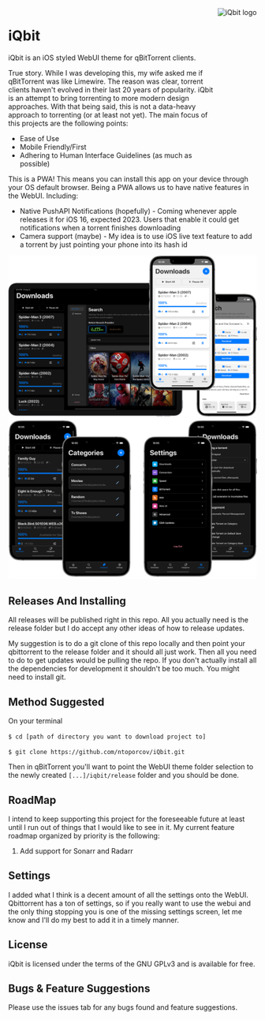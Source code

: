 <img src="https://github.com/ntoporcov/iQbit/raw/master/src/images/logo_round.png" alt="iQbit logo" title="iQbit Logo" align="right" height="300" />

# iQbit

iQbit is an iOS styled WebUI theme for qBitTorrent clients.

True story. While I was developing this, my wife asked me if qBitTorrent was like Limewire. The reason was clear,
torrent clients haven't evolved in their last 20 years of popularity. iQbit is an attempt to bring torrenting to more
modern design approaches. With that being said, this is not a data-heavy approach to torrenting (or at least not yet).
The main focus of this projects are the following points:

* Ease of Use
* Mobile Friendly/First
* Adhering to Human Interface Guidelines (as much as possible)

This is a PWA! This means you can install this app on your device through your OS default browser. Being a PWA allows us
to have native features in the WebUI. Including:

* Native PushAPI Notifications (hopefully) - Coming whenever apple releases it for iOS 16, expected 2023. Users that
  enable it could get notifications when a torrent finishes downloading
* Camera support (maybe) - My idea is to use iOS live text feature to add a torrent by just pointing your phone into its
  hash id

![Screenshot](public/images/devices.png)
![Screenshot](public/images/iphones.png)

## Releases And Installing

All releases will be published right in this repo. All you actually need is the release folder but I do accept any other
ideas of how to release updates.

My suggestion is to do a git clone of this repo locally and then point your qbittorrent to the release folder and it
should all just work. Then all you need to do to get updates would be pulling the repo. If you don't actually install
all the dependencies for development it shouldn't be too much. You might need to install git.

## Method Suggested

On your terminal

`$ cd [path of directory you want to download project to]`

`$ git clone https://github.com/ntoporcov/iQbit.git`

Then in qBitTorrent you'll want to point the WebUI theme folder selection to the newly created `[...]/iqbit/release`
folder and you should be done.

## RoadMap

I intend to keep supporting this project for the foreseeable future at least until I run out of things that I would like
to see in it. My current feature roadmap organized by priority is the following:

1. Add support for Sonarr and Radarr

## Settings

I added what I think is a decent amount of all the settings onto the WebUI. Qbittorrent has a ton of settings, so if you
really want to use the webui and the only thing stopping you is one of the missing settings screen, let me know and I'll
do my best to add it in a timely manner.

## License

iQbit is licensed under the terms of the GNU GPLv3 and is available for free.

## Bugs & Feature Suggestions

Please use the issues tab for any bugs found and feature suggestions.
